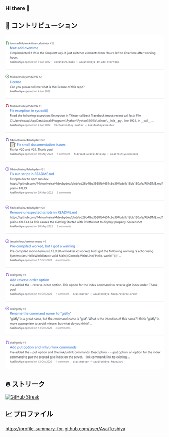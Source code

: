 ### Hi there 👋

<!--
**AsaiToshiya/AsaiToshiya** is a ✨ _special_ ✨ repository because its `README.md` (this file) appears on your GitHub profile.

Here are some ideas to get you started:

- 🔭 I’m currently working on ...
- 🌱 I’m currently learning ...
- 👯 I’m looking to collaborate on ...
- 🤔 I’m looking for help with ...
- 💬 Ask me about ...
- 📫 How to reach me: ...
- 😄 Pronouns: ...
- ⚡ Fun fact: ...
-->


## 👥 コントリビューション

<a href="https://github.com/search?q=involves%3AAsaiToshiya">
  <img src="involves.png" alt="コントリビューション" width="715" />
</a>


## 🔥 ストリーク

[![GitHub Streak](http://github-readme-streak-stats.herokuapp.com?user=AsaiToshiya&locale=ja)](https://git.io/streak-stats)


## 📈 プロファイル

https://profile-summary-for-github.com/user/AsaiToshiya
